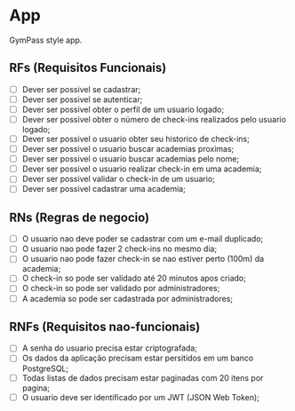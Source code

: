 # App

GymPass style app.

## RFs (Requisitos Funcionais)

- [ ] Dever ser possivel se cadastrar;
- [ ] Dever ser possivel se autenticar;
- [ ] Dever ser possivel obter o perfil de um usuario logado;
- [ ] Dever ser possivel obter o número de check-ins realizados pelo usuario logado;
- [ ] Dever ser possivel o usuario obter seu historico de check-ins;
- [ ] Dever ser possivel o usuario buscar academias proximas;
- [ ] Dever ser possivel o usuario buscar academias pelo nome;
- [ ] Dever ser possivel o usuario realizar check-in em uma academia;
- [ ] Dever ser possivel validar o check-in de um usuario;
- [ ] Dever ser possivel cadastrar uma academia;

## RNs (Regras de negocio)

- [ ] O usuario nao deve poder se cadastrar com um e-mail duplicado;
- [ ] O usuario nao pode fazer 2 check-ins no mesmo dia;
- [ ] O usuario nao pode fazer check-in se nao estiver perto (100m) da academia;
- [ ] O check-in so pode ser validado até 20 minutos apos criado;
- [ ] O check-in so pode ser validado por administradores;
- [ ] A academia so pode ser cadastrada por administradores;

## RNFs (Requisitos nao-funcionais)

- [ ] A senha do usuario precisa estar criptografada;
- [ ] Os dados da aplicação precisam estar persitidos em um banco PostgreSQL;
- [ ] Todas listas de dados precisam estar paginadas com 20 itens por pagina;
- [ ] O usuario deve ser identificado por um JWT (JSON Web Token);